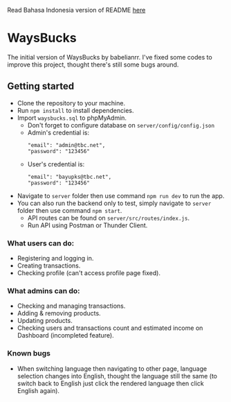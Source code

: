 Read Bahasa Indonesia version of README [here](https://github.com/babelianrr/waysbucks-app/blob/main/README-id.md)

# WaysBucks
The initial version of WaysBucks by babelianrr.
I've fixed some codes to improve this project, thought there's still some bugs around.

## Getting started
- Clone the repository to your machine.
- Run `npm install` to install dependencies.
- Import `waysbucks.sql` to phpMyAdmin.
  - Don't forget to configure database on `server/config/config.json`
  - Admin's credential is:
    ```
    "email": "admin@tbc.net",
    "password": "123456"
    ```
  - User's credential is:
    ```
    "email": "bayupks@tbc.net",
    "password": "123456"
    ```
- Navigate to `server` folder then use command `npm run dev` to run the app.
- You can also run the backend only to test, simply navigate to `server` folder then use command `npm start`.
  - API routes can be found on `server/src/routes/index.js`.
  - Run API using Postman or Thunder Client.

### What users can do:
- Registering and logging in.
- Creating transactions.
- Checking profile (can't access profile page fixed).

### What admins can do:
- Checking and managing transactions.
- Adding & removing products.
- Updating products.
- Checking users and transactions count and estimated income on Dashboard (incompleted feature).

### Known bugs
- When switching language then navigating to other page, language selection changes into English, thought the language still the same (to switch back to English just click the rendered language then click English again).
